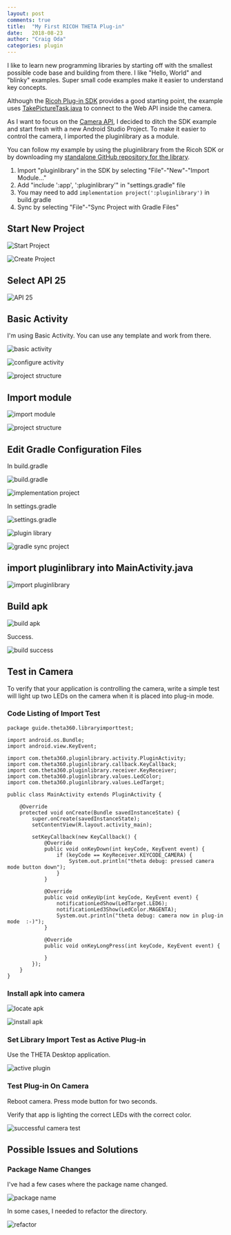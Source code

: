 ```yaml
---
layout: post
comments: true
title:  "My First RICOH THETA Plug-in"
date:   2018-08-23
author: "Craig Oda"
categories: plugin
---
```


I like to learn new programming libraries by starting off with the smallest
possible code base and building from there. I like "Hello, World" and "blinky"
examples. Super small code examples make it easier to understand key
concepts.

Although the [Ricoh Plug-in SDK](https://github.com/ricohapi/theta-plugin-sdk)
provides a good starting point, the example uses [TakePictureTask.java](https://github.com/ricohapi/theta-plugin-sdk/blob/master/app/src/main/java/com/theta360/pluginapplication/task/TakePictureTask.java) to connect to the Web API inside the camera.

As I want to focus on the [Camera API](https://api.ricoh/docs/theta-plugin-reference/camera-api/), I decided to ditch the 
SDK example and start fresh with a new Android Studio Project. To make it easier to 
control the camera, I imported the pluginlibrary as a module.

You can follow my example by using the pluginlibrary from the Ricoh SDK or by downloading my [standalone GitHub
repository for the library](https://github.com/theta360developers/pluginlibrary).


1. Import "pluginlibrary" in the SDK by selecting "File"-"New"-"Import Module..."
2. Add "include ':app', ':pluginlibrary'" in "settings.gradle" file
3. You may need to add `implementation project(':pluginlibrary')` in build.gradle
4. Sync by selecting "File"-"Sync Project with Gradle Files"

## Start New Project

![Start Project](/blog/img/2018-08/first-plugin/new-project-1.png) 

![Create Project](/blog/img/2018-08/first-plugin/new-project-2.png) 

## Select API 25

![API 25](/blog/img/2018-08/first-plugin/api.png) 

## Basic Activity

I'm using Basic Activity. You can use any template and work from there.

![basic activity](/blog/img/2018-08/first-plugin/basic-activity-1.png) 

![configure activity](/blog/img/2018-08/first-plugin/basic-activity-2.png) 

![project structure](/blog/img/2018-08/first-plugin/basic-activity-3.png) 

## Import module

![import module](/blog/img/2018-08/first-plugin/import-module-1.png) 

![project structure](/blog/img/2018-08/first-plugin/import-module-2.png) 

## Edit Gradle Configuration Files

In build.gradle

![build.gradle](/blog/img/2018-08/first-plugin/gradle-config-1.png) 

![implementation project](/blog/img/2018-08/first-plugin/gradle-config-2.png) 

In settings.gradle

![settings.gradle](/blog/img/2018-08/first-plugin/gradle-config-3.png) 

![plugin library](/blog/img/2018-08/first-plugin/gradle-config-4.png) 

![gradle sync project](/blog/img/2018-08/first-plugin/gradle-config-5.png) 

## import pluginlibrary into MainActivity.java

![import pluginlibrary](/blog/img/2018-08/first-plugin/import-pluginlibrary.png) 

## Build apk

![build apk](/blog/img/2018-08/first-plugin/build-apk-1.png) 

Success.

![build success](/blog/img/2018-08/first-plugin/build-apk-2.png) 


## Test in Camera

To verify that your application is controlling the camera, write a simple test will light up two LEDs on the camera when it is placed into plug-in mode.

### Code Listing of Import Test

    package guide.theta360.libraryimporttest;

    import android.os.Bundle;
    import android.view.KeyEvent;

    import com.theta360.pluginlibrary.activity.PluginActivity;
    import com.theta360.pluginlibrary.callback.KeyCallback;
    import com.theta360.pluginlibrary.receiver.KeyReceiver;
    import com.theta360.pluginlibrary.values.LedColor;
    import com.theta360.pluginlibrary.values.LedTarget;

    public class MainActivity extends PluginActivity {

        @Override
        protected void onCreate(Bundle savedInstanceState) {
            super.onCreate(savedInstanceState);
            setContentView(R.layout.activity_main);

            setKeyCallback(new KeyCallback() {
                @Override
                public void onKeyDown(int keyCode, KeyEvent event) {
                    if (keyCode == KeyReceiver.KEYCODE_CAMERA) {
                        System.out.println("theta debug: pressed camera mode button down");
                    }
                }

                @Override
                public void onKeyUp(int keyCode, KeyEvent event) {
                    notificationLedShow(LedTarget.LED6);
                    notificationLed3Show(LedColor.MAGENTA);
                    System.out.println("theta debug: camera now in plug-in mode  :-)");
                }

                @Override
                public void onKeyLongPress(int keyCode, KeyEvent event) {

                }
            });
        }
    }

### Install apk into camera

![locate apk](/blog/img/2018-08/first-plugin/install-camera-1.png) 

![install apk](/blog/img/2018-08/first-plugin/install-camera-2.png) 

### Set Library Import Test as Active Plug-in

Use the THETA Desktop application.

![active plugin](/blog/img/2018-08/first-plugin/active-plugin.png) 


### Test Plug-in On Camera

Reboot camera. Press mode button for two seconds.

Verify that app is lighting the correct LEDs with the correct color.

![successful camera test](/blog/img/2018-08/first-plugin/test-camera.jpg) 

## Possible Issues and Solutions

### Package Name Changes

I've had a few cases where the package name changed.

![package name](/blog/img/2018-08/first-plugin/package-name.png) 

In some cases, I needed to refactor the directory.

![refactor](/blog/img/2018-08/first-plugin/refactor.png) 





